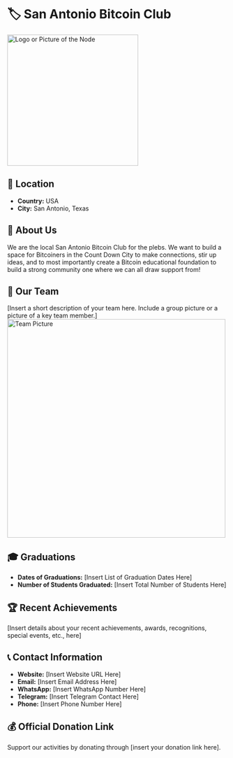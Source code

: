 # 🏷️ San Antonio Bitcoin Club
<img src="https://github.com/MyFirstBitcoin/Light-Node-Directory/blob/main/logo_placeholder.png" width="300" alt="Logo or Picture of the Node"> <!-- 1 picture maximum -->

## 📍 Location
- **Country:** USA
- **City:** San Antonio, Texas 

## 📖 About Us
We are the local San Antonio Bitcoin Club for the plebs.  We want to build a space for Bitcoiners in the Count Down City to make connections, stir up ideas, and to most importantly create a Bitcoin educational foundation to build a strong community one where we can all draw support from!

## 👥 Our Team
[Insert a short description of your team here. Include a group picture or a picture of a key team member.]
<img src="https://github.com/MyFirstBitcoin/Light-Node-Directory/blob/main/team_placeholder.png" width="500" alt="Team Picture"> <!-- 1 picture maximum -->

## 🎓 Graduations
- **Dates of Graduations:** [Insert List of Graduation Dates Here]
- **Number of Students Graduated:** [Insert Total Number of Students Here]

## 🏆 Recent Achievements
[Insert details about your recent achievements, awards, recognitions, special events, etc., here]

## 📞 Contact Information
- **Website:** [Insert Website URL Here]
- **Email:** [Insert Email Address Here]
- **WhatsApp:** [Insert WhatsApp Number Here]
- **Telegram:** [Insert Telegram Contact Here]
- **Phone:** [Insert Phone Number Here]

## 💰 Official Donation Link
Support our activities by donating through [insert your donation link here].
